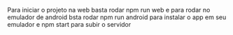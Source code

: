 Para iniciar o projeto na web basta rodar npm run web e para rodar no emulador de android bsta rodar npm run android para instalar o app em seu emulador e npm start para subir o servidor
